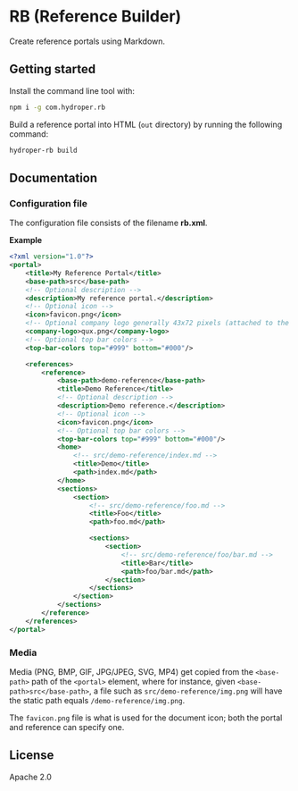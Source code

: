 # RB (Reference Builder)

Create reference portals using Markdown.

## Getting started

Install the command line tool with:

```sh
npm i -g com.hydroper.rb
```

Build a reference portal into HTML (`out` directory) by running the following command:

```sh
hydroper-rb build
```

## Documentation

### Configuration file

The configuration file consists of the filename **rb.xml**.

**Example**

```xml
<?xml version="1.0"?>
<portal>
    <title>My Reference Portal</title>
    <base-path>src</base-path>
    <!-- Optional description -->
    <description>My reference portal.</description>
    <!-- Optional icon -->
    <icon>favicon.png</icon>
    <!-- Optional company logo generally 43x72 pixels (attached to the right below the top bar) -->
    <company-logo>qux.png</company-logo>
    <!-- Optional top bar colors -->
    <top-bar-colors top="#999" bottom="#000"/>

    <references>
        <reference>
            <base-path>demo-reference</base-path>
            <title>Demo Reference</title>
            <!-- Optional description -->
            <description>Demo reference.</description>
            <!-- Optional icon -->
            <icon>favicon.png</icon>
            <!-- Optional top bar colors -->
            <top-bar-colors top="#999" bottom="#000"/>
            <home>
                <!-- src/demo-reference/index.md -->
                <title>Demo</title>
                <path>index.md</path>
            </home>
            <sections>
                <section>
                    <!-- src/demo-reference/foo.md -->
                    <title>Foo</title>
                    <path>foo.md</path>

                    <sections>
                        <section>
                            <!-- src/demo-reference/foo/bar.md -->
                            <title>Bar</title>
                            <path>foo/bar.md</path>
                        </section>
                    </sections>
                </section>
            </sections>
        </reference>
    </references>
</portal>
```

### Media

Media (PNG, BMP, GIF, JPG/JPEG, SVG, MP4) get copied from the `<base-path>` path of the `<portal>` element, where for instance, given `<base-path>src</base-path>`, a file such as `src/demo-reference/img.png` will have the static path equals `/demo-reference/img.png`.

The `favicon.png` file is what is used for the document icon; both the portal and reference can specify one.

## License

Apache 2.0